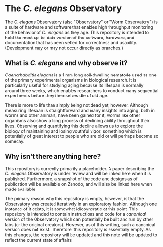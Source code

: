 # The _C. elegans_ Observatory

The _C. elegans_ Observatory (also "Observatory" or "Worm Observatory") is a suite of hardware and software that
enables high throughput monitoring of the behavior of _C. elegans_ as they age.  This repository is intended to
hold the most up-to-date version of the software, hardware, and documentation that has been vetted for correctness
and usability.  (Development may or may not occur directly as branches.)

## What is _C. elegans_ and why observe it?

_Caenorhabditis elegans_ is a 1 mm long soil-dwelling nematode used as one of the primary experimental organisms
in biological research.  It is particularly useful for studying aging because its lifespan is normally around three
weeks, which enables researchers to conduct many sequential experiments before they themselves die of old age.

There is more to life than simply being not dead yet, however.  Although measuring lifespan is straightforward and
many insights into aging, both in worms and other animals, have been gained for it, worms like other organisms also
show a long process of declining ability throughout their lives.  Observing and quantifying this decline allows us
to explore the biology of maintaining and losing youthful vigor, something which is potentially of great interest
to people who are old or will perhaps become so someday.

## Why isn't there anything here?

This repository is currently primarily a placeholder.  A paper describing the _C. elegans_ Observatory is under
review and will be linked here when it is published.  Furthermore, a snapshot of the code and designs as of
publication will be available on Zenodo, and will also be linked here when made available.

The primary reason why this repository is empty, however, is that the Observatory was created iteratively in
an exploratory fashion.  Although one instance of it exists, it is somewhat idiosyncratic at this point.  This
repository is intended to contain instructions and code for a _canonical_ version of the Observatory which can
potentially be built and run by other labs (or the original creators).  However, as of this writing, such a
canonical version does not exist.  Therefore, this repository is essentially empty.  As this changes, the
repository will be updated and this note will be updated to reflect the current state of affairs.
